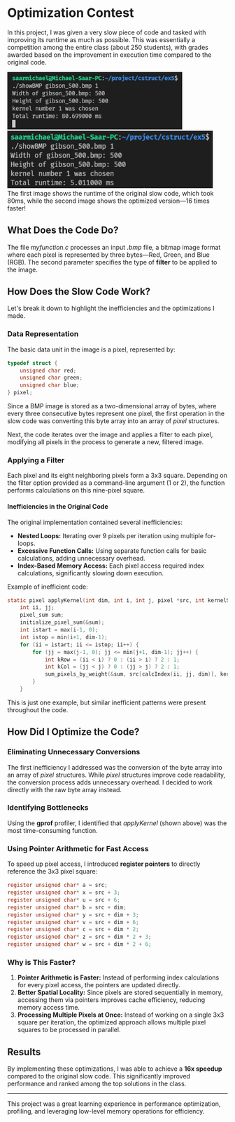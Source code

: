 # Optimization Contest

In this project, I was given a very slow piece of code and tasked with improving its runtime as much as possible.
This was essentially a competition among the entire class (about 250 students), with grades awarded based on the improvement in execution time compared to the original code.

<img src="images/slow_code_run.png" width="400"> <img src="images/fast_code_run.png" width="470">  
The first image shows the runtime of the original slow code, which took 80ms, while the second image shows the optimized version—16 times faster!

## What Does the Code Do?
The file *myfunction.c* processes an input *.bmp* file, a bitmap image format where each pixel is represented by three bytes—Red, Green, and Blue (RGB). The second parameter specifies the type of **filter** to be applied to the image.

## How Does the Slow Code Work?
Let's break it down to highlight the inefficiencies and the optimizations I made.

### Data Representation
The basic data unit in the image is a pixel, represented by:
```c
typedef struct {  
    unsigned char red;  
    unsigned char green;  
    unsigned char blue;  
} pixel;
```

Since a BMP image is stored as a two-dimensional array of bytes, where every three consecutive bytes represent one pixel, the first operation in the slow code was converting this byte array into an array of *pixel* structures.

Next, the code iterates over the image and applies a filter to each pixel, modifying all pixels in the process to generate a new, filtered image.

### Applying a Filter
Each pixel and its eight neighboring pixels form a 3x3 square. Depending on the filter option provided as a command-line argument (1 or 2), the function performs calculations on this nine-pixel square.

#### Inefficiencies in the Original Code
The original implementation contained several inefficiencies:
- **Nested Loops:** Iterating over 9 pixels per iteration using multiple for-loops.
- **Excessive Function Calls:** Using separate function calls for basic calculations, adding unnecessary overhead.
- **Index-Based Memory Access:** Each pixel access required index calculations, significantly slowing down execution.

Example of inefficient code:
```c
static pixel applyKernel(int dim, int i, int j, pixel *src, int kernelSize, int kernel[kernelSize][kernelSize], int kernelScale, bool filter) {
    int ii, jj;
    pixel_sum sum;
    initialize_pixel_sum(&sum);
    int istart = max(i-1, 0);
    int istop = min(i+1, dim-1);
    for (ii = istart; ii <= istop; ii++) {
        for (jj = max(j-1, 0); jj <= min(j+1, dim-1); jj++) {
            int kRow = (ii < i) ? 0 : (ii > i) ? 2 : 1;
            int kCol = (jj < j) ? 0 : (jj > j) ? 2 : 1;
            sum_pixels_by_weight(&sum, src[calcIndex(ii, jj, dim)], kernel[kRow][kCol]);
        }
    }
```
This is just one example, but similar inefficient patterns were present throughout the code.

## How Did I Optimize the Code?

### Eliminating Unnecessary Conversions
The first inefficiency I addressed was the conversion of the byte array into an array of *pixel* structures. While *pixel* structures improve code readability, the conversion process adds unnecessary overhead. I decided to work directly with the raw byte array instead.

### Identifying Bottlenecks
Using the **gprof** profiler, I identified that *applyKernel* (shown above) was the most time-consuming function.

### Using Pointer Arithmetic for Fast Access
To speed up pixel access, I introduced **register pointers** to directly reference the 3x3 pixel square:
```c
register unsigned char* a = src;
register unsigned char* x = src + 3;
register unsigned char* u = src + 6;
register unsigned char* b = src + dim;
register unsigned char* y = src + dim + 3;
register unsigned char* v = src + dim + 6;
register unsigned char* c = src + dim * 2;
register unsigned char* z = src + dim * 2 + 3;
register unsigned char* w = src + dim * 2 + 6;
```

### Why is This Faster?
1. **Pointer Arithmetic is Faster:** Instead of performing index calculations for every pixel access, the pointers are updated directly.
2. **Better Spatial Locality:** Since pixels are stored sequentially in memory, accessing them via pointers improves cache efficiency, reducing memory access time.
3. **Processing Multiple Pixels at Once:** Instead of working on a single 3x3 square per iteration, the optimized approach allows multiple pixel squares to be processed in parallel.

## Results
By implementing these optimizations, I was able to achieve a **16x speedup** compared to the original slow code. This significantly improved performance and ranked among the top solutions in the class.

---
This project was a great learning experience in performance optimization, profiling, and leveraging low-level memory operations for efficiency.

